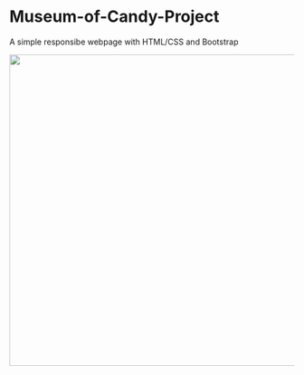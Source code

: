 # Museum-of-Candy-Project

A simple responsibe webpage with HTML/CSS and Bootstrap

<img src = "https://github.com/SLuo490/Museum-of-Candy-Project/blob/master/museumOfCandies.gif" width = "1000" height = "550">
